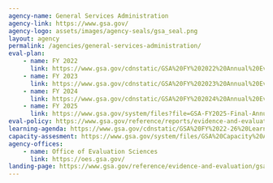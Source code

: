 ```yaml
---
agency-name: General Services Administration
agency-link: https://www.gsa.gov/
agency-logo: assets/images/agency-seals/gsa_seal.png
layout: agency
permalink: /agencies/general-services-administration/
eval-plan:
    - name: FY 2022
      link: https://www.gsa.gov/cdnstatic/GSA%20FY%202022%20Annual%20Evaluation%20Plan.pdf
    - name: FY 2023
      link: https://www.gsa.gov/cdnstatic/GSA%20FY%202023%20Annual%20Evaluation%20Plan.pdf
    - name: FY 2024
      link: https://www.gsa.gov/cdnstatic/GSA%20FY%202024%20Annual%20Evaluation%20Plan.pdf
    - name: FY 2025
      link: https://www.gsa.gov/system/files?file=GSA-FY2025-Final-Annual-Evaluation-Plan.pdf
eval-policy: https://www.gsa.gov/reference/reports/evidence-and-evaluation/evaluation-policy
learning-agenda: https://www.gsa.gov/cdnstatic/GSA%20FY%2022-26%20Learning%20Agenda.pdf
capacity-assesment: https://www.gsa.gov/system/files/GSA%20Capacity%20Assessment%20for%20Evidence-Building%20and%20Evaluation%28update%29.pdf
agency-offices:
    - name: Office of Evaluation Sciences
      link: https://oes.gsa.gov/
landing-page: https://www.gsa.gov/reference/evidence-and-evaluation/gsa-learning-agenda-and-evaluation-plans
---
```

